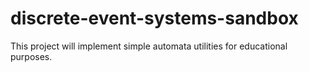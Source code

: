# discrete-event-systems-sandbox
This project will implement simple automata utilities for educational purposes.
